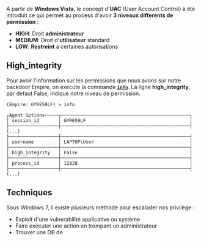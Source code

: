 
A partir de **Windows Vista**, le concept d'**UAC** (User Account Control) à été introduit ce qui permet au process d'avoir **3 niveaux differents de permission** :

- **HIGH**: Droit **administrateur**
- **MEDIUM**: Droit d'**utilisateur** standard
- **LOW**: **Restreint** à certaines autorisations

## __High_integrity__

Pour avoir l'information sur les permissions que nous avons sur notre backdoor Empire, on execute la commande **[`info`](Powershell_empire#####Info)**. La ligne **high_integrity**, par defaut False, indique notre niveau de permission.

```shell
(Empire: GYRE59LF) > info

┌Agent Options─────┬───────────────────────────────────────────────┐
│ session_id       │ GYRE59LF                                      │
├──────────────────┼───────────────────────────────────────────────┤
(...)
├──────────────────┼───────────────────────────────────────────────┤
│ username         │ LAPTOP\User                                   │
├──────────────────┼───────────────────────────────────────────────┤
│ high_integrity   │ False                                         │
├──────────────────┼───────────────────────────────────────────────┤
│ process_id       │ 12828                                         │
├──────────────────┼───────────────────────────────────────────────┤
(...)
```


## __Techniques__

Sous Windows 7, il existe plusieurs méthode pour escalader nos privilège :

- Exploit d'une vulnerabilité applicative ou système
- Faire exécuter une action en trompant un administrateur
- Trouver une DB de